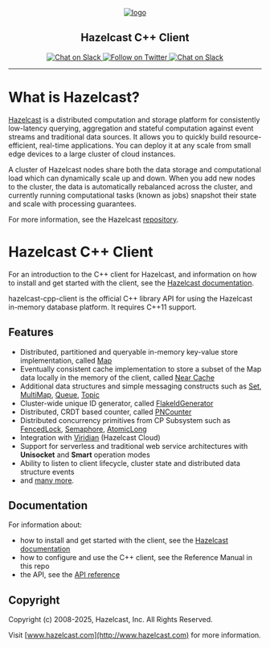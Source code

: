 <p align="center">
    <a href="https://hazelcast.com">
        <img class="center" src="https://docs.hazelcast.com/_/img/hazelcast-logo.svg" alt="logo">
    </a>
    <h2 align="center">Hazelcast C++ Client</h2>
</p>


<p align="center">
    <a href="https://hazelcastcommunity.slack.com/channels/cpp-client">
        <img src="https://img.shields.io/badge/slack-chat-green.svg" alt="Chat on Slack">
    </a>
    <a href="https://twitter.com/Hazelcast">
        <!-- markdownlint-disable-next-line MD013 -->
        <img src="https://img.shields.io/twitter/follow/Hazelcast.svg?style=flat-square&colorA=1da1f2&colorB=&label=Follow%20on%20Twitter" alt="Follow on Twitter">
    </a>
    <a href="LICENSE">
        <img src="https://img.shields.io/badge/License-Apache_2.0-blue.svg" alt="Chat on Slack">
    </a>    
</p>

---

# What is Hazelcast?

[Hazelcast](https://hazelcast.com/) is a distributed computation and storage platform for consistently low-latency querying,
aggregation and stateful computation against event streams and traditional data sources. It allows you to quickly build
resource-efficient, real-time applications. You can deploy it at any scale from small edge devices to a large cluster of
cloud instances.

A cluster of Hazelcast nodes share both the data storage and computational load which can dynamically scale up and down.
When you add new nodes to the cluster, the data is automatically rebalanced across the cluster, and currently running
computational tasks (known as jobs) snapshot their state and scale with processing guarantees.

For more information, see the Hazelcast [repository](https://github.com/hazelcast/hazelcast).


# Hazelcast C++ Client

For an introduction to the C++ client for Hazelcast, and information on how to install and get started with the client, see the [Hazelcast documentation](https://docs.hazelcast.com/hazelcast/latest/clients/cplusplus).

hazelcast-cpp-client is the official C++ library API for using the Hazelcast in-memory database platform. It requires C++11 support.  


## Features

* Distributed, partitioned and queryable in-memory key-value store implementation, called [Map](examples/distributed-map/basic/FillMap.cpp)
* Eventually consistent cache implementation to store a subset of the Map data locally in the memory of the client, called [Near Cache](examples/distributed-map/near-cache)
* Additional data structures and simple messaging constructs such as [Set](examples/distributed-collections/set), [MultiMap](examples/distributed-map/multimap/MultimapPut.cpp), [Queue](examples/distributed-collections/blockingqueue), [Topic](examples/distributed-topic)
* Cluster-wide unique ID generator, called [FlakeIdGenerator](examples/learning-basics/unique-names)
* Distributed, CRDT based counter, called [PNCounter](examples/distributed-primitives/crdt-pncounter)
* Distributed concurrency primitives from CP Subsystem such as [FencedLock](examples/cp/fenced_lock.cpp), [Semaphore](examples/cp/counting_semphore.cpp), [AtomicLong](examples/cp/atomic_long.cpp)
* Integration with [Viridian](https://viridian.hazelcast.com/) (Hazelcast Cloud)
* Support for serverless and traditional web service architectures with **Unisocket** and **Smart** operation modes
* Ability to listen to client lifecycle, cluster state and distributed data structure events
* and [many more](https://hazelcast.com/clients/cplusplus/#client-features).

## Documentation

For information about:

* how to install and get started with the client, see the [Hazelcast documentation](https://docs.hazelcast.com/hazelcast/latest/clients/cplusplus)
* how to configure and use the C++ client, see the Reference Manual in this repo
* the API, see the [API reference](https://hazelcast.github.io/hazelcast-cpp-client/api-index.html)


## Copyright

Copyright (c) 2008-2025, Hazelcast, Inc. All Rights Reserved.

Visit [www.hazelcast.com](http://www.hazelcast.com) for more information.
